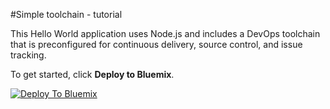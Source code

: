 #Simple toolchain - tutorial

This Hello World application uses Node.js and includes a DevOps toolchain that is preconfigured for continuous delivery, source control, and issue tracking.

To get started, click **Deploy to Bluemix**.

[![Deploy To Bluemix](https://bluemix.net/deploy/button.png)](https://console.bluemix.net/devops/setup/deploy/?repository=https%3A//github.com/open-toolchain/simple-toolchain-tutorial)

<!--
For more information about using the sample, including instructions to add tools to the toolchain and make code changes, see <a href="x">Simple toolchain tutorial</a>
-->
